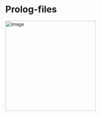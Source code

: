 # Prolog-files

<img width="282" alt="image" src="https://user-images.githubusercontent.com/108181104/210633632-5895dbb6-0436-4f47-a27a-955da6ca41a6.png">
